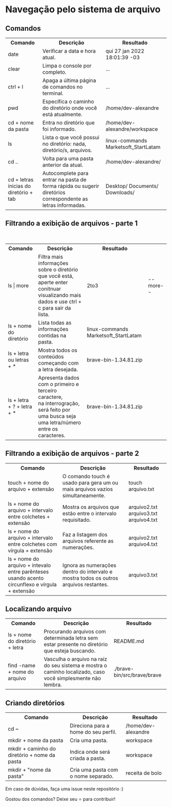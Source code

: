 <h1> Navegação pelo sistema de arquivo </h1>

<h2> Comandos </h2>

<div align="center">
    <table>
        <tr>
            <th> Comando </th>
            <th> Descrição </th>
            <th> Resultado</th>
        </tr>
        <tr>
            <td> date </td>
            <td> Verificar a data e hora atual. </td>
            <td> qui 27 jan 2022 18:01:39 -03
        </td>
        </tr>
        <tr>
            <td> clear </td>
            <td> Limpa o console por completo. </td>
            <td> ... </td>
        </tr>
        <tr>
            <td> ctrl + l </td>
            <td> Apaga a última página de comandos no terminal. </td>
            <td> ... </td>
        </tr>
        <tr>
            <td> pwd </td>
            <td> Específica o caminho do diretório onde você está atualmente. </td>
            <td> /home/dev-alexandre </td>
        </tr>
        <tr>
            <td> cd + nome da pasta </td>
            <td> Entra no diretório que foi informado. 
            <td> /home/dev-alexandre/workspace </td>
        </td>
        <tr>
            <td> ls </td>
            <td> Lista o que você possui no diretório: nada, diretório/s, arquivos. </td>
            <td> linux-commands  Marketsoft_StartLatam </td>
        </tr>
        <tr>
            <td> cd .. </td>
            <td> Volta para uma pasta anterior da atual.
            <td> /home/dev-alexandre/ </td>
        </tr>
        <tr>
            <td> cd + letras inicias do diretório + tab </td>
            <td> Autocomplete para entrar na pasta de forma rápida ou sugerir diretórios correspondente as letras informadas. </td>
            <td> Desktop/ Documents/ Downloads/ </td>
        </tr>
   </table>
</div>

<h2> Filtrando a exibição de arquivos - parte 1 </h2>

<div align="center">
    <table>
        <tr>
            <th> Comando </th>
            <th> Descrição </th>
            <th> Resultado </th>
        </tr>
        <tr>
            <td> ls | more </td>
            <td> Filtra mais informações sobre o diretório que você está, aperte enter conitnuar visualizando mais dados e use ctrl + c para sair da lista. </td>
            <td> 2to3 </td>
            <br>
            <td>--more--</td>
        </tr>
        <tr>
            <td> ls + nome do diretório </td>
            <td> Lista todas as informações contidas na pasta. </td>
            <td> linux-commands  Marketsoft_StartLatam </td>
        </tr>
        <tr>
            <td> ls + letra ou letras + * </td>
            <td> Mostra todos os conteúdos começando com a letra desejada. </td>
            <td> brave-bin-1.34.81.zip  </td>
        </tr>
        <tr>
            <td> ls + letra + ? + letra + * </td>
            <td> Apresenta dados com o primeiro e terceiro caractere, <br> na interrogração, será feito por uma busca seja uma letra/número entre os caracteres. </td>
            <td> brave-bin-1.34.81.zip </td>
        </tr>
    </table>
</div>

<h2> Filtrando a exibição de arquivos - parte 2 </h2>

<div align="center">
    <table>
        <tr>
            <th> Comando </th>
            <th> Descrição </th>
            <th> Resultado </th>
        </tr>
        <tr>
            <td> touch + nome do arquivo + extensão </td>
            <td> O comando touch é usado para gera um ou mais arquivos vazios simultaneamente. </td>
            <td> touch arquivo.txt </td>
        </tr>
        <tr>
            <td> ls + nome do arquivo + intervalo entre colchetes + extensão </td>
            <td> Mostra os arquivos que estão entre o intervalo requisitado. </td>
            <td> arquivo2.txt arquivo3.txt arquivo4.txt </td>
            </td>
        </tr>
        <tr>
            <td> ls + nome do arquivo + intervalo entre colchetes com vírgula + extensão </td>
            <td> Faz a listagem dos arquivos referente as numerações. </td>
            <td> arquivo2.txt arquivo4.txt </td>
        </tr>
        <tr>
            <td> ls + nome do arquivo + intevalo entre parênteses usando acento circunflexo e vírgula + extensão </td>
            <td> Ignora as numerações dentro do intervalo e mostra todos os outros arquivos restantes. </td>
            <td> arquivo3.txt </td>
        </tr>
    </table>
</div>

<h2> Localizando arquivo </h2>

<div align="center">
    <table>
        <tr>
            <th> Comando </th>
            <th> Descrição </th>
            <th> Resultado </th>
        </tr>
        <tr>
            <td> ls + nome do diretório + letra </td>
            <td> Procurando arquivos com determinada letra sem estar presente no diretório que esteja buscando. </td>
            <td> README.md </td>
        </tr>
        <tr>
            <td> find -name + nome do arquivo </td> 
            <td> Vasculha o arquivo na raíz do seu sistema e mostra o caminho localizado, caso você simplesmente não lembra. </td>
            <td> ./brave-bin/src/brave/brave </td>
        </tr>
    </table>
</div>

<h2> Criando diretórios </h2>

<div align="center">
    <table>
        <tr>
            <th> Comando </th>
            <th> Descrição </th>
            <th> Resultado </th>
        </tr>
        <tr>
            <td> cd ~ </td>
            <td> Direciona para a home do seu perfil. </td>
            <td> /home/dev-alexandre </td>
        </tr>
        <tr>
            <td> mkdir + nome da pasta </td>
            <td> Cria uma pasta. </td>
            <td> workspace </td>
        </tr>
        <tr>
            <td> mkdir + caminho do diretório + nome da pasta </td>
            <td> Indica onde será criada a pasta. </td>
            <td> workspace </td>
        </tr>
        <tr>
            <td> mkdir + "nome da pasta" </td>
            <td> Cria uma pasta com o nome separado. </td>
            <td> receita de bolo </td>
        </tr>
    </table>
</div>

<p> Em caso de dúvidas, faça uma issue neste repositório :) <p>
<p> Gostou dos comandos? Deixe seu ⭐ para contribuir! </p>
